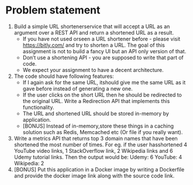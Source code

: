# Problem statement
1. Build a simple URL shortenerservice that will accept a URL as an argument over a REST API and
return a shortened URL as a result. 
    * If you have not used orseen a URL shortener before - please visit https://bitly.com/ and
try to shorten a URL. The goal of this assignment is not to build a fancy UI but an API only version of that. 
    * Don’t use a shortening API - you are supposed to write that part of code. 
    * We expect your assignment to have a decent architecture. 
2. The code should have following features:
    * If I again ask for the same URL, itshould give me the same URL as it gave before instead
of generating a new one. 
    * If the user clicks on the short URL then he should be redirected to the original URL. Write a Redirection API that implements this functionality. 
    * The URL and shortened URL should be stored in-memory by application. 
    * [BONUS] Instead of in-memory,store these things in a caching solution such as Redis, Memcached etc (Or file if you really want). 
3. Write a metrics API that returns top 3 domain names that have been shortened the most
number of times. For eg. if the user hasshortened 4 YouTube video links, 1 StackOverflow link, 2
Wikipedia links and 6 Udemy tutorial links. Then the output would be:
Udemy: 6
YouTube: 4
Wikipedia: 2
4. [BONUS] Put this application in a Docker image by writing a Dockerfile and provide the docker image link along with the source code link.
